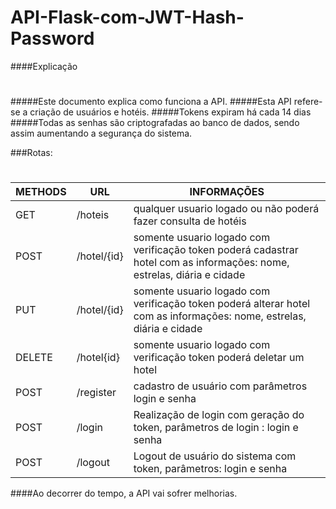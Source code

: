 # API-Flask-com-JWT-Hash-Password


####Explicação
#
#####Este documento explica como funciona a API.
#####Esta API refere-se a criação de usuários e hotéis.
#####Tokens expiram há cada 14 dias
#####Todas as senhas são criptografadas ao banco de dados, sendo assim aumentando a segurança do sistema.


###Rotas:
#
METHODS | URL | INFORMAÇÕES
--------- | ------ | -------
GET | /hoteis | qualquer usuario logado ou não poderá fazer consulta de hotéis
POST | /hotel/{id} | somente usuario logado com verificação token poderá cadastrar hotel com as informações: nome, estrelas, diária e cidade
PUT | /hotel/{id}| somente usuario logado com verificação token poderá alterar hotel com as informações: nome, estrelas, diária e cidade
DELETE |/hotel{id} | somente usuario logado com verificação token poderá deletar um hotel
POST | /register | cadastro de usuário com parâmetros login e senha
POST | /login | Realização de login com geração do token, parâmetros de login : login e senha
POST | /logout | Logout de usuário do sistema com token, parâmetros: login e senha


####Ao decorrer do tempo, a API vai sofrer melhorias.


